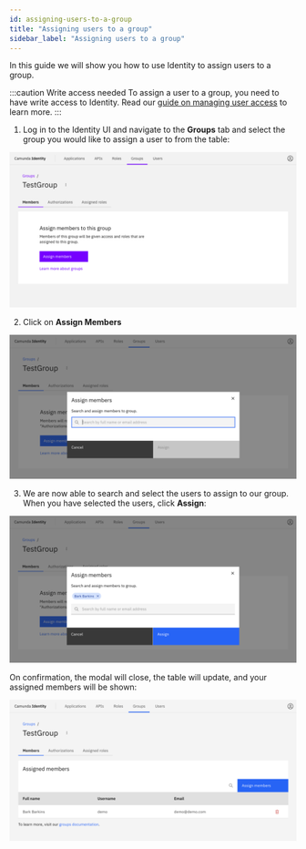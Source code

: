 ```yaml
---
id: assigning-users-to-a-group
title: "Assigning users to a group"
sidebar_label: "Assigning users to a group"
---
```


In this guide we will show you how to use Identity to assign users to a group.

:::caution Write access needed
To assign a user to a group, you need to have write access to Identity.
Read our [guide on managing user access](../managing-user-access.md) to learn more.
:::

1. Log in to the Identity UI and navigate to the **Groups** tab and select the group you would like to assign a user to from the table:

![assign-user-to-group-tab](../img/assign-user-to-group-tab.png)

2. Click on **Assign Members**

![assign-user-to-group-modal-1](../img/assign-user-to-group-modal-1.png)

3. We are now able to search and select the users to assign to our group. When you have selected the users, click **Assign**:

![assign-user-to-group-modal-2](../img/assign-user-to-group-modal-2.png)

On confirmation, the modal will close, the table will update, and your assigned members will be shown:

![assign-user-to-group-refreshed-table](../img/assign-user-to-group-refreshed-table.png)

